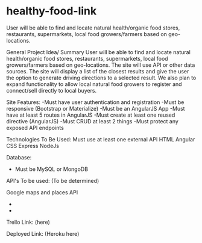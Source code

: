 # healthy-food-link
User will be able to find and locate natural health/organic food stores, restaurants, supermarkets, local food growers/farmers based on geo-locations.

General Project Idea/ Summary
User will be able to find and locate natural health/organic food stores, restaurants, supermarkets, local food growers/farmers based on geo-locations. The site will use API or other data sources. The site will display a list of the closest results and give the user the option to generate driving directions to a selected result. We also plan to expand functionality to allow local natural food growers to register and connect/sell directly to local buyers. 


Site Features:
-Must have user authentication and registration
-Must be responsive (Bootstrap or Materialize)
-Must be an AngularJS App
-Must have at least 5 routes in AngularJS
-Must create at least one reused directive (AngularJS)
-Must CRUD at least 2 things
-Must protect any exposed API endpoints


Technologies To Be Used:
Must use at least one external API
HTML
Angular
CSS
Express
NodeJs

Database:
- Must be MySQL or MongoDB

API's To be used: (To be determined)

Google maps and places API

-
-


Trello Link: (here)

Deployed Link: (Heroku here)


